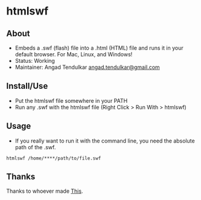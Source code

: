 # htmlswf

## About
* Embeds a .swf (flash) file into a .html (HTML) file and runs it in your default browser. For Mac, Linux, and Windows!
* Status: Working
* Maintainer: Angad Tendulkar <angad.tendulkar@gmail.com>

## Install/Use
* Put the htmlswf file somewhere in your PATH
* Run any .swf with the htmlswf file (Right Click > Run With > htmlswf)

## Usage
* If you really want to run it with the command line, you need the absolute path of the .swf.
```
htmlswf /home/****/path/to/file.swf
```
## Thanks

Thanks to whoever made [This](https://pastebin.com/tUJacCDN).
